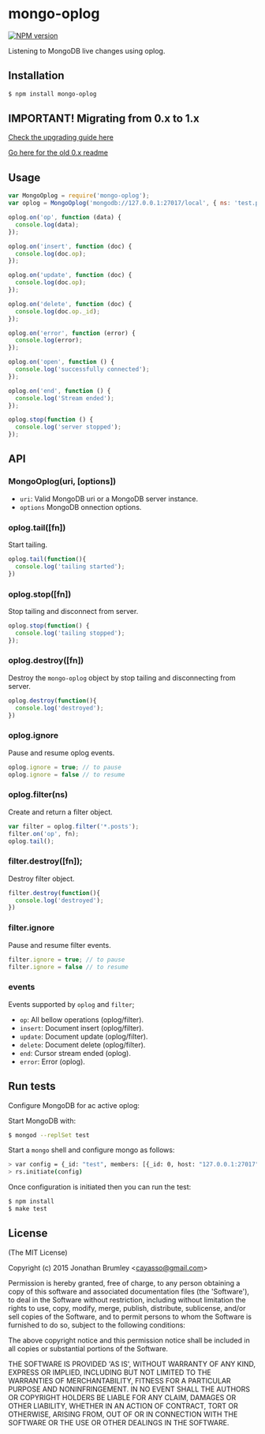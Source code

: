 # mongo-oplog

[![NPM version](https://badge.fury.io/js/mongo-oplog.svg)](http://badge.fury.io/js/mongo-oplog)

Listening to MongoDB live changes using oplog.

## Installation

``` bash
$ npm install mongo-oplog
```

## IMPORTANT! Migrating from 0.x to 1.x

[Check the upgrading guide here](https://github.com/cayasso/mongo-oplog/blob/develop/UPGRADE.md)

[Go here for the old 0.x readme](https://github.com/cayasso/mongo-oplog/tree/0.x)

## Usage

``` javascript
var MongoOplog = require('mongo-oplog');
var oplog = MongoOplog('mongodb://127.0.0.1:27017/local', { ns: 'test.posts' }).tail();

oplog.on('op', function (data) {
  console.log(data);
});

oplog.on('insert', function (doc) {
  console.log(doc.op);
});

oplog.on('update', function (doc) {
  console.log(doc.op);
});

oplog.on('delete', function (doc) {
  console.log(doc.op._id);
});

oplog.on('error', function (error) {
  console.log(error);
});

oplog.on('open', function () {
  console.log('successfully connected');
});

oplog.on('end', function () {
  console.log('Stream ended');
});

oplog.stop(function () {
  console.log('server stopped');
});
```

## API

### MongoOplog(uri, [options])

* `uri`: Valid MongoDB uri or a MongoDB server instance.
* `options` MongoDB onnection options.

### oplog.tail([fn])

Start tailing.

```javascript
oplog.tail(function(){
  console.log('tailing started');
})
```

### oplog.stop([fn])

Stop tailing and disconnect from server.

```javascript
oplog.stop(function() {
  console.log('tailing stopped');
});
```

### oplog.destroy([fn])

Destroy the `mongo-oplog` object by stop tailing and disconnecting from server.

```javascript
oplog.destroy(function(){
  console.log('destroyed');
})
```

### oplog.ignore

Pause and resume oplog events.

```javascript
oplog.ignore = true; // to pause
oplog.ignore = false // to resume
```

### oplog.filter(ns)

Create and return a filter object.

```javascript
var filter = oplog.filter('*.posts');
filter.on('op', fn);
oplog.tail();
```

### filter.destroy([fn]);

Destroy filter object.

```javascript
filter.destroy(function(){
  console.log('destroyed');
})
```

### filter.ignore

Pause and resume filter events.

```javascript
filter.ignore = true; // to pause
filter.ignore = false // to resume
```

### events

Events supported by `oplog` and `filter`;

* `op`: All bellow operations (oplog/filter).
* `insert`: Document insert (oplog/filter).
* `update`: Document update (oplog/filter).
* `delete`: Document delete (oplog/filter).
* `end`: Cursor stream ended (oplog).
* `error`: Error (oplog).

## Run tests

Configure MongoDB for ac active oplog:

Start MongoDB with:

``` bash
$ mongod --replSet test
```

Start a `mongo` shell and configure mongo as follows:

```bash
> var config = {_id: "test", members: [{_id: 0, host: "127.0.0.1:27017"}]}
> rs.initiate(config)
```

Once configuration is initiated then you can run the test:

``` bash
$ npm install
$ make test
```

## License

(The MIT License)

Copyright (c) 2015 Jonathan Brumley &lt;cayasso@gmail.com&gt;

Permission is hereby granted, free of charge, to any person obtaining
a copy of this software and associated documentation files (the
'Software'), to deal in the Software without restriction, including
without limitation the rights to use, copy, modify, merge, publish,
distribute, sublicense, and/or sell copies of the Software, and to
permit persons to whom the Software is furnished to do so, subject to
the following conditions:

The above copyright notice and this permission notice shall be
included in all copies or substantial portions of the Software.

THE SOFTWARE IS PROVIDED 'AS IS', WITHOUT WARRANTY OF ANY KIND,
EXPRESS OR IMPLIED, INCLUDING BUT NOT LIMITED TO THE WARRANTIES OF
MERCHANTABILITY, FITNESS FOR A PARTICULAR PURPOSE AND NONINFRINGEMENT.
IN NO EVENT SHALL THE AUTHORS OR COPYRIGHT HOLDERS BE LIABLE FOR ANY
CLAIM, DAMAGES OR OTHER LIABILITY, WHETHER IN AN ACTION OF CONTRACT,
TORT OR OTHERWISE, ARISING FROM, OUT OF OR IN CONNECTION WITH THE
SOFTWARE OR THE USE OR OTHER DEALINGS IN THE SOFTWARE.
